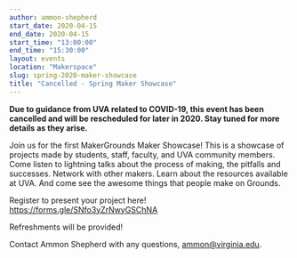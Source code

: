 ```yaml
---
author: ammon-shepherd
start_date: 2020-04-15
end_date: 2020-04-15
start_time: "13:00:00"
end_time: "15:30:00"
layout: events
location: "Makerspace"
slug: spring-2020-maker-showcase
title: "Cancelled - Spring Maker Showcase"
---
```

**Due to guidance from UVA related to COVID-19, this event has been cancelled and will be rescheduled for later in 2020. Stay tuned for more details as they arise.**

Join us for the first MakerGrounds Maker Showcase! This is a showcase of projects made by students, staff, faculty, and UVA community members. Come listen to lightning talks about the process of making, the pitfalls and successes. Network with other makers. Learn about the resources available at UVA. And come see the awesome things that people make on Grounds. 

Register to present your project here! [https://forms.gle/SNfo3yZrNwyGSChNA ](https://forms.gle/SNfo3yZrNwyGSChNA)

Refreshments will be provided!

Contact Ammon Shepherd with any questions, <a href="mailto:ammon@virginia.edu">ammon@virginia.edu</a>.
